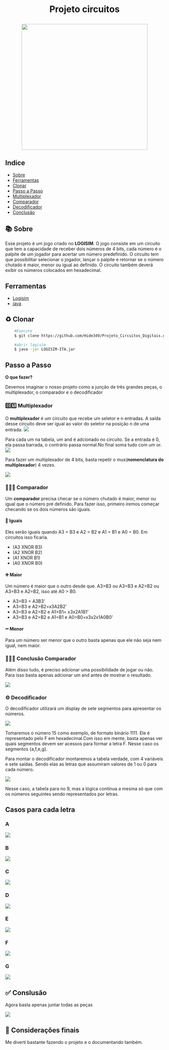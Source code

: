 <h1 align="center">
    <p align="center">Projeto circuitos</p>
</h1>
<h2 align="center"/>
    <img src="./src/assets/gamevid.gif" width="400" heigth="200" />

</h2>

## Indice
- [Sobre](#books-sobre)
- [Ferramentas](#🔨-ferramentas)
- [Clonar](#♻-clonar)
- [Passo a Passo](#passo-a-passo)
- [Multiplexador](#0️⃣1️⃣-multiplexador)
- [Comparador](#🟰➕➖-comparador)
- [Decodificador](#⚙️-decodificador)
- [Conclusão](#✅-conslusão)



##  :books: Sobre
Esse projeto é um jogo criado no **LOGISIM**. O jogo consiste em um circuito que tem a capacidade de receber dois números de 4 bits, cada número é o  palpite de um jogador para acertar um número predefinido. O circuito tem que possibilitar selecionar o jogador, lançar o palpite e retornar se o número chutado é maior, menor ou igual ao definido. O circuito também deverá exibir os números colocados em hexadecimal.

##  Ferramentas

- [Logisim](https://github.com/Logisim-Ita/Logisim)
- [java](https://www.java.com/pt-BR/)

## ♻ Clonar 

```bash
    #Execute
    $ git clone https://github.com/Hide349/Projeto_Circuitos_Digitais.git

```
```bash
    #abrir logisim
    $ java -jar LOGISIM-ITA.jar 
```

## Passo a Passo
**O que fazer?**
<p>Devemos imaginar o nosso projeto como a junção de três grandes peças, o multiplexador, o comparador e o decodificador</p>

### 0️⃣1️⃣ Multiplexador
O **multiplexador** é um circuito que recebe um seletor e n entradas. A saída desse circuito deve ser igual ao valor do seletor na posição n de uma entrada. 
<img src = "./src/assets/MUX1.webp"/>

Para cada um na tabela, um and é adcionado no circuito. Se a entrada é 0, ela passa barrada, o contrário passa normal.No final soma tudo com um or.
<img src= "./src/assets/mux1.png">

Para fazer um multiplexador de 4 bits, basta repetir o mux(**nomenclatura do multiplexador**) 4 vezes.

<img src="./src/assets/mux_4:4.png">

### 🟰➕➖ Comparador
Um **comparador** precisa checar se o número chutado é maior, menor ou igual que o número pré definido. Para fazer isso, primeiro iremos começar checando se os dois números são iguais.

#### 🟰 Iguais
Eles serão iguais quando A3 = B3 e A2 = B2 e A1 = B1 e A0 = B0.
Em circuitos isso ficaria.
- (A3 XNOR B3)
- (A2 XNOR B2)
- (A1 XNOR B1)
- (A0 XNOR B0)

#### ➕ Maior
Um número é maior que o outro desde que. A3>B3 ou A3=B3 e A2>B2 ou A3=B3 e A2=B2, isso até A0 > B0.

- A3>B3 = A3B3'
- A3=B3 e A2>B2=x3A2B2'
- A3=B3 e A2=B2 e A1>B1=
x3x2A1B1'
- A3=B3 e A2=B2 e A1=B1 e A0>B0=x3x2x1A0B0'

#### ➖ Menor
Para um número ser menor que o outro basta apenas que ele não seja nem igual, nem maior.

### 🟰➕➖ Conclusão Comparador
Além disso tudo, é preciso adcionar uma possibilidade de jogar ou não. Para isso basta apenas adcionar um and antes de mostrar o resultado.

<img src="./src/assets/Comparador.png" />

### ⚙️ Decodificador
O decodificador utilizará um display de sete segmentos para apresentar os números.

<img src="./src/assets/display.png"/>

Tomaremos o número 15 como exemplo, de formato binário 1111. Ele é representado pelo F em hexadecimal.Com isso em mente, basta apenas ver quais segmentos devem ser acessos para formar a letra F. Nesse caso os segmentos {a,f,e,g}.

Para montar o decodificador montaremos a tabela verdade, com 4 variáveis e sete saídas. Sendo elas as letras que assumiram valores de 1 ou 0 para cada número.

<img src="./src/assets/tabela verdade.jpg"/>

Nesse caso, a tabela para no 9, mas a lógica continua a mesma só que com os números seguintes sendo representados por letras.

## Casos para cada letra

### A
<img src="./src/assets/cases_decode/Cases A.png"/>

### B
<img src="./src/assets/cases_decode/Cases B.png"/>

### C
<img src="./src/assets/cases_decode/Cases C.png"/>

### D
<img src="./src/assets/cases_decode/Cases D.png"/>

### E
<img src="./src/assets/cases_decode/Cases E.png"/>

### F
<img src="./src/assets/cases_decode/Cases F.png"/>

### G
<img src="./src/assets/cases_decode/Cases G.png"/>

## ✅ Conslusão
Agora basta apenas juntar todas as peças

<img src="./src/assets/Game.png"/>

## 📄 Considerações finais

Me diverti bastante fazendo o projeto e o documentando também.